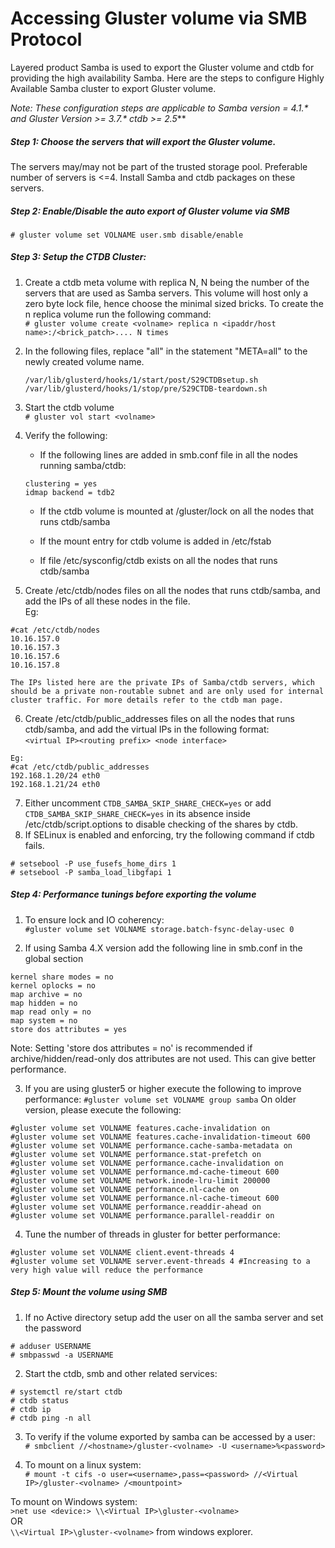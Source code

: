# Accessing Gluster volume via SMB Protocol

Layered product Samba is used to export the Gluster volume and ctdb for providing the high availability Samba.
Here are the steps to configure Highly Available Samba cluster to export Gluster volume.

_Note: These configuration steps are applicable to Samba version = 4.1.* and Gluster Version >= 3.7.* ctdb >= 2.5_**

##### Step 1: Choose the servers that will export the Gluster volume.
The servers may/may not be part of the trusted storage pool. Preferable number of servers is <=4. Install Samba and ctdb packages on these servers.

##### Step 2: Enable/Disable the auto export of Gluster volume via SMB
```# gluster volume set VOLNAME user.smb disable/enable```

##### Step 3: Setup the CTDB Cluster:
 1. Create a ctdb meta volume with replica N, N being the number of the servers that are used as Samba servers.
   This volume will host only a zero byte lock file, hence choose the minimal sized bricks.
   To create the n replica volume run the following command:  
   ```# gluster volume create <volname> replica n <ipaddr/host name>:/<brick_patch>.... N times```

 2. In the following files, replace "all" in the statement "META=all" to the newly created volume name.  
    ```
    /var/lib/glusterd/hooks/1/start/post/S29CTDBsetup.sh
    /var/lib/glusterd/hooks/1/stop/pre/S29CTDB-teardown.sh
    ```

 3. Start the ctdb volume  
   ```# gluster vol start <volname>```

 4. Verify the following:
    * If the following lines are added in smb.conf file in all the nodes running samba/ctdb:  
    ```
    clustering = yes
    idmap backend = tdb2
    ```

    * If the ctdb volume is mounted at /gluster/lock on all the nodes that runs ctdb/samba 

    * If the mount entry for ctdb volume is added in /etc/fstab

    * If file /etc/sysconfig/ctdb exists on all the nodes that runs ctdb/samba

 5. Create /etc/ctdb/nodes files on all the nodes that runs ctdb/samba, and add the IPs of all these nodes in the file.  
   Eg:
   ```
   #cat /etc/ctdb/nodes
   10.16.157.0
   10.16.157.3
   10.16.157.6
   10.16.157.8
   ```
    The IPs listed here are the private IPs of Samba/ctdb servers, which should be a private non-routable subnet and are only used for internal cluster traffic. For more details refer to the ctdb man page.

 6. Create /etc/ctdb/public_addresses files on all the nodes that runs ctdb/samba, and add the virtual IPs in the following format:  
   ```<virtual IP><routing prefix> <node interface>```  
   ```
   Eg:
   #cat /etc/ctdb/public_addresses
   192.168.1.20/24 eth0
   192.168.1.21/24 eth0
   ```
 7. Either uncomment `CTDB_SAMBA_SKIP_SHARE_CHECK=yes` or add `CTDB_SAMBA_SKIP_SHARE_CHECK=yes` in its absence inside /etc/ctdb/script.options to disable checking of the shares by ctdb.
 8. If SELinux is enabled and enforcing, try the following command if ctdb fails.  
   ```
   # setsebool -P use_fusefs_home_dirs 1
   # setsebool -P samba_load_libgfapi 1
   ```

##### Step 4: Performance tunings before exporting the volume
  1. To ensure lock and IO coherency:  
   ```#gluster volume set VOLNAME storage.batch-fsync-delay-usec 0```

  2. If using Samba 4.X version add the following line in smb.conf in the global section  
   ```
   kernel share modes = no
   kernel oplocks = no
   map archive = no
   map hidden = no
   map read only = no
   map system = no
   store dos attributes = yes
   ```

   Note:
   Setting 'store dos attributes = no' is recommended if archive/hidden/read-only dos attributes are not used.
   This can give better performance.

   3. If you are using gluster5 or higher execute the following to improve performance:
   ```#gluster volume set VOLNAME group samba```
   On older version, please execute the following:
   ```
   #gluster volume set VOLNAME features.cache-invalidation on
   #gluster volume set VOLNAME features.cache-invalidation-timeout 600
   #gluster volume set VOLNAME performance.cache-samba-metadata on
   #gluster volume set VOLNAME performance.stat-prefetch on
   #gluster volume set VOLNAME performance.cache-invalidation on
   #gluster volume set VOLNAME performance.md-cache-timeout 600
   #gluster volume set VOLNAME network.inode-lru-limit 200000
   #gluster volume set VOLNAME performance.nl-cache on
   #gluster volume set VOLNAME performance.nl-cache-timeout 600
   #gluster volume set VOLNAME performance.readdir-ahead on
   #gluster volume set VOLNAME performance.parallel-readdir on
   ```
   4. Tune the number of threads in gluster for better performance:
   ```
   #gluster volume set VOLNAME client.event-threads 4
   #gluster volume set VOLNAME server.event-threads 4 #Increasing to a very high value will reduce the performance
   ```

##### Step 5: Mount the volume using SMB
  1. If no Active directory setup add the user on all the samba server and set the password  
   ```
   # adduser USERNAME
   # smbpasswd -a USERNAME
   ```

  2. Start the ctdb, smb and other related services:  
   ```
   # systemctl re/start ctdb
   # ctdb status
   # ctdb ip
   # ctdb ping -n all
   ```

  3. To verify if the volume exported by samba can be accessed by a user:  
   ```# smbclient //<hostname>/gluster-<volname> -U <username>%<password>```

  4. To mount on a linux system:  
   ```# mount -t cifs -o user=<username>,pass=<password> //<Virtual IP>/gluster-<volname> /<mountpoint>```

   To mount on Windows system:  
   ```>net use <device:> \\<Virtual IP>\gluster-<volname>```  
   OR  
   ```\\<Virtual IP>\gluster-<volname>``` from windows explorer.
